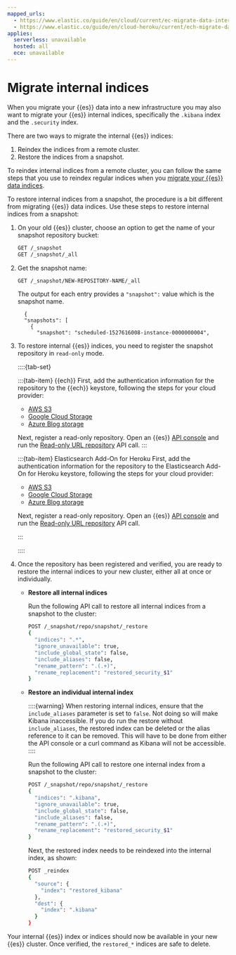 ```yaml
---
mapped_urls:
  - https://www.elastic.co/guide/en/cloud/current/ec-migrate-data-internal.html
  - https://www.elastic.co/guide/en/cloud-heroku/current/ech-migrate-data-internal.html
applies:
  serverless: unavailable
  hosted: all
  ece: unavailable
---
```


# Migrate internal indices

When you migrate your {{es}} data into a new infrastructure you may also want to migrate your {{es}} internal indices, specifically the `.kibana` index and the `.security` index.

There are two ways to migrate the internal {{es}} indices:

1. Reindex the indices from a remote cluster.
2. Restore the indices from a snapshot.

To reindex internal indices from a remote cluster, you can follow the same steps that you use to reindex regular indices when you [migrate your {{es}} data indices](../migrate.md#ec-reindex-remote).

To restore internal indices from a snapshot, the procedure is a bit different from migrating {{es}} data indices. Use these steps to restore internal indices from a snapshot:

1. On your old {{es}} cluster, choose an option to get the name of your snapshot repository bucket:

    ```sh
    GET /_snapshot
    GET /_snapshot/_all
    ```

2. Get the snapshot name:

    ```sh
    GET /_snapshot/NEW-REPOSITORY-NAME/_all
    ```

    The output for each entry provides a `"snapshot":` value which is the snapshot name.

    ```
      {
      "snapshots": [
        {
          "snapshot": "scheduled-1527616008-instance-0000000004",
    ```



3. To restore internal {{es}} indices, you need to register the snapshot repository in `read-only` mode. 

    ::::{tab-set}
    
    :::{tab-item} {{ech}}
    First, add the authentication information for the repository to the {{ech}} keystore, following the steps for your cloud provider:
    * [AWS S3](../../deploy-manage/tools/snapshot-and-restore/ec-aws-custom-repository.md#ec-snapshot-secrets-keystore)
    * [Google Cloud Storage](../../deploy-manage/tools/snapshot-and-restore/ec-gcs-snapshotting.md#ec-configure-gcs-keystore)
    * [Azure Blog storage](../../deploy-manage/tools/snapshot-and-restore/ec-azure-snapshotting.md#ec-configure-azure-keystore)

    Next, register a read-only repository. Open an {{es}} [API console](../../explore-analyze/query-filter/tools/console.md) and run the [Read-only URL repository](../../deploy-manage/tools/snapshot-and-restore/read-only-url-repository.md) API call.
    :::
    
    :::{tab-item} Elasticsearch Add-On for Heroku
    First, add the authentication information for the repository to the Elasticsearch Add-On for Heroku keystore, following the steps for your cloud provider:
    * [AWS S3](../../deploy-manage/tools/snapshot-and-restore/ech-aws-custom-repository.md#ech-snapshot-secrets-keystore)
    * [Google Cloud Storage](../../deploy-manage/tools/snapshot-and-restore/ech-gcs-snapshotting.md#ech-configure-gcs-keystore)
    * [Azure Blog storage](../../deploy-manage/tools/snapshot-and-restore/ech-azure-snapshotting.md#ech-configure-azure-keystore)

    Next, register a read-only repository. Open an {{es}} [API console](../../explore-analyze/query-filter/tools/console.md) and run the [Read-only URL repository](../../deploy-manage/tools/snapshot-and-restore/read-only-url-repository.md) API call.

    :::

    ::::

4. Once the repository has been registered and verified, you are ready to restore the internal indices to your new cluster, either all at once or individually.

    * **Restore all internal indices**

        Run the following API call to restore all internal indices from a snapshot to the cluster:

        ```sh
        POST /_snapshot/repo/snapshot/_restore
        {
          "indices": ".*",
          "ignore_unavailable": true,
          "include_global_state": false,
          "include_aliases": false,
          "rename_pattern": ".(.+)",
          "rename_replacement": "restored_security_$1"
        }
        ```

    * **Restore an individual internal index**

        ::::{warning}
        When restoring internal indices, ensure that the `include_aliases` parameter is set to `false`. Not doing so will make Kibana inaccessible. If you do run the restore without `include_aliases`, the restored index can be deleted or the alias reference to it can be removed. This will have to be done from either the API console or a curl command as Kibana will not be accessible.
        ::::

        Run the following API call to restore one internal index from a snapshot to the cluster:

        ```sh
        POST /_snapshot/repo/snapshot/_restore
        {
          "indices": ".kibana",
          "ignore_unavailable": true,
          "include_global_state": false,
          "include_aliases": false,
          "rename_pattern": ".(.+)",
          "rename_replacement": "restored_security_$1"
        }
        ```

        Next, the restored index needs to be reindexed into the internal index, as shown:

        ```sh
        POST _reindex
        {
          "source": {
            "index": "restored_kibana"
          },
          "dest": {
            "index": ".kibana"
          }
        }
        ```


Your internal {{es}} index or indices should now be available in your new {{es}} cluster. Once verified, the `restored_*` indices are safe to delete.
